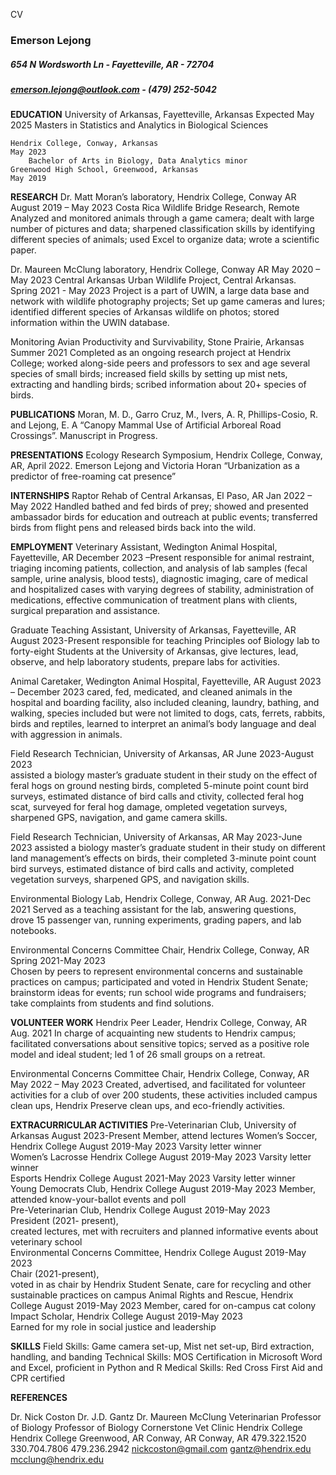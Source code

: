 CV
### Emerson Lejong
##### 654 N Wordsworth Ln - Fayetteville, AR - 72704
##### emerson.lejong@outlook.com - (479) 252-5042

**EDUCATION**
		University of Arkansas, Fayetteville, Arkansas				            Expected May 2025
			Masters in Statistics and Analytics in Biological Sciences

	Hendrix College, Conway, Arkansas 								                     May 2023
		Bachelor of Arts in Biology, Data Analytics minor	
	Greenwood High School, Greenwood, Arkansas					                         May 2019
				   

**RESEARCH**
Dr. Matt Moran’s laboratory, Hendrix College, Conway AR                     August 2019 – May 2023 
		Costa Rica Wildlife Bridge Research, Remote		 	    		     
Analyzed and monitored animals through a game camera; 
dealt with large number of pictures and data; sharpened 
classification skills by identifying different species of animals; 
used Excel to organize data; wrote a scientific paper.

Dr. Maureen McClung laboratory, Hendrix College, Conway AR			           May 2020 – May 2023
		Central Arkansas Urban Wildlife Project, Central Arkansas.          Spring 2021 - May 2023
Project is a part of UWIN, a large data base and network with 
wildlife photography projects; Set up game cameras and lures; 
identified different species of Arkansas wildlife on photos; stored
information within the UWIN database.

Monitoring Avian Productivity and Survivability, Stone Prairie, Arkansas               Summer 2021
Completed as an ongoing research project at Hendrix College; 
worked along-side peers and professors to sex and age several species 
of small birds; increased field skills by setting up mist nets, extracting
 and handling birds; scribed information about 20+ species of birds.


**PUBLICATIONS**
	Moran, M. D., Garro Cruz, M., Ivers, A. R, Phillips-Cosio, R. and Lejong, E. A “Canopy Mammal Use of Artificial Arboreal Road Crossings”. Manuscript in Progress.

**PRESENTATIONS**
Ecology Research Symposium, Hendrix College, Conway, AR, April 2022. Emerson Lejong and Victoria Horan “Urbanization as a predictor of free-roaming cat presence” 

**INTERNSHIPS**
	Raptor Rehab of Central Arkansas, El Paso, AR				           Jan 2022 – May 2022
		Handled bathed and fed birds of prey; showed and presented  
ambassador birds for education and outreach at public events;
transferred birds from flight pens and released birds back into the wild.


**EMPLOYMENT**
Veterinary Assistant, Wedington Animal Hospital, Fayetteville, AR	           December 2023 –Present
    responsible for animal restraint, triaging incoming patients, collection, 
    and analysis of lab samples (fecal sample, urine analysis, blood tests), 
    diagnostic imaging, care of medical and hospitalized cases with varying 
    degrees of stability, administration of medications, effective communication 
    of treatment plans with clients, surgical preparation and assistance.


Graduate Teaching Assistant, University of Arkansas, Fayetteville, AR		   August 2023-Present
	responsible for teaching Principles oof Biology lab to forty-eight
	Students at the University of Arkansas, give lectures, lead, observe,
    and help laboratory students, prepare labs for activities.


Animal Caretaker, Wedington Animal Hospital, Fayetteville, AR	               August 2023 – December 2023
    cared, fed, medicated, and cleaned animals in the hospital and 
    boarding facility, also included cleaning, laundry, bathing, and 
    walking, species included but were not limited to dogs, cats, ferrets,
    rabbits, birds and reptiles, learned to interpret an animal’s body 
    language and deal with aggression in animals.


Field Research Technician, University of Arkansas, AR			               June 2023-August 2023			
    assisted a biology  master’s graduate student in their study on the
    effect of feral hogs on ground nesting birds, completed 5-minute 
    point count bird surveys, estimated distance of bird calls and 
    ctivity, collected feral hog scat, surveyed for feral hog damage, 
    ompleted vegetation surveys, sharpened GPS, navigation, 
    and game camera skills.


Field Research Technician, University of Arkansas, AR				            May 2023-June 2023
    assisted a biology master’s graduate student in their study on different 
    land management’s effects on birds, their completed 3-minute point 
    count bird surveys, estimated distance of bird calls and activity, 
    completed vegetation surveys, sharpened GPS, and navigation skills.


Environmental Biology Lab, Hendrix College, Conway, AR			                Aug. 2021-Dec 2021
	Served as a teaching assistant for the lab, answering questions, 		
	drove 15 passenger van, running experiments, grading papers, and 
    lab notebooks.


Environmental Concerns Committee Chair, Hendrix College, Conway, AR             Spring 2021-May 2023	
    Chosen by peers to represent environmental concerns and sustainable
    practices on campus; participated and voted in Hendrix Student Senate; 
    brainstorm ideas for events; run school wide programs and fundraisers; 
    take complaints from students and find solutions.

**VOLUNTEER WORK**
Hendrix Peer Leader, Hendrix College, Conway, AR				     	        Aug. 2021
	In charge of acquainting new students to Hendrix campus; facilitated 
    conversations about sensitive topics; served as a positive role model 
    and ideal student; led 1 of 26 small groups on a retreat. 

Environmental Concerns Committee Chair, Hendrix College, Conway, AR	            May 2022 – May 2023
	Created, advertised, and facilitated for volunteer activities for a 
    club of over 200 students, these activities included campus clean ups, 
    Hendrix Preserve clean ups, and eco-friendly activities.

**EXTRACURRICULAR ACTIVITIES**
Pre-Veterinarian Club, University of Arkansas					          August 2023-Present
		Member, attend lectures
Women’s Soccer, Hendrix College						                     August 2019-May 2023
		Varsity letter winner	
	Women’s Lacrosse Hendrix College						             August 2019-May 2023
		Varsity letter winner	
Esports Hendrix College							                         August 2021-May 2023
		Varsity letter winner	
	Young Democrats Club, Hendrix College 				                 August 2019-May 2023
		Member, attended know-your-ballot events and poll 				
Pre-Veterinarian Club, Hendrix College				                     August 2019-May 2023		
    President (2021- present),      
    created lectures, met with recruiters 
    and planned informative events about veterinary school	
Environmental Concerns Committee, Hendrix College 		                 August 2019-May 2023		
    Chair (2021-present),   
    voted in as chair by Hendrix Student Senate, 
    care for recycling and other sustainable practices on campus
Animal Rights and Rescue, Hendrix College 				                 August 2019-May 2023
	Member, cared for on-campus cat colony
Impact Scholar, Hendrix College 					                     August 2019-May 2023	
    Earned for my role in social justice and leadership

**SKILLS**
	Field Skills: Game camera set-up, Mist net set-up, Bird extraction, handling, and banding 
	Technical Skills: MOS Certification in Microsoft Word and Excel, proficient in Python and R
	Medical Skills: Red Cross First Aid and CPR certified  

**REFERENCES**
	
Dr. Nick Coston			    Dr. J.D. Gantz				Dr. Maureen McClung	
Veterinarian				Professor of Biology		Professor of Biology
Cornerstone Vet Clinic		Hendrix College			    Hendrix College
Greenwood, AR			    Conway, AR				    Conway, AR
479.322.1520				330.704.7806				479.236.2942
nickcoston@gmail.com		gantz@hendrix.edu			mcclung@hendrix.edu
